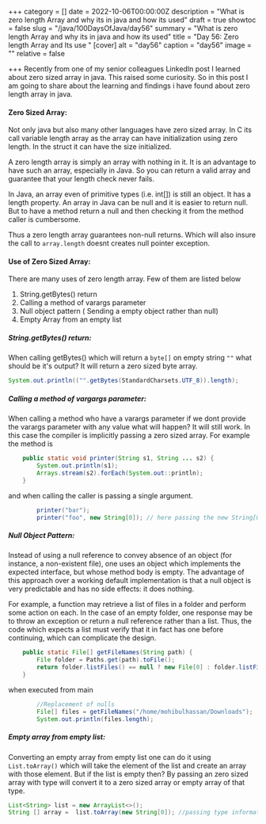 +++
category = []
date = 2022-10-06T00:00:00Z
description = "What is zero length Array and why its in java and how its used"
draft = true
showtoc = false
slug = "/java/100DaysOfJava/day56"
summary = "What is zero length Array and why its in java and how its used"
title = "Day 56: Zero length Array and Its use "
[cover]
alt = "day56"
caption = "day56"
image = ""
relative = false

+++
Recently from one of my senior colleagues LinkedIn post I learned about zero sized array in java. This raised some curiosity. So in this post I am going to share about the learning and findings i have found about zero length array in java. 

#### Zero Sized Array:

Not only java but also many other languages have zero sized array. In C its call variable length array as the array can have initialization using zero length. In the struct it can have the size initialized.

A zero length array is simply an array with nothing in it. It is an advantage to have such an array, especially in Java. So you can return a valid array and guarantee that your length check never fails. 

In Java, an array even of primitive types (i.e. int[]) is still an object. It has a length property. An array in Java can be null and it is easier to return null. But to have a method return a null and then checking it from the method caller is cumbersome. 

Thus a zero length array guarantees non-null returns. Which will also insure the call to `array.length` doesnt creates null pointer exception.

#### Use of Zero Sized Array:

There are many uses of zero length array. Few of them are listed below

1. String.getBytes() return
2. Calling a method of varargs parameter
3. Null object pattern ( Sending a empty object rather than null)
4. Empty Array from an empty  list

##### String.getBytes() return:

When calling getBytes() which will return a `byte[]` on empty string `""` what should be it's output? It will return a zero sized byte array.

```java
System.out.println(("".getBytes(StandardCharsets.UTF_8)).length);
```

##### Calling a method of vargargs parameter:

When calling a method who have a varargs parameter if we dont provide the varargs parameter with any value what will happen? It will still work. In this case the compiler is implicitly passing a zero sized array. For example the method is 

```java
    public static void printer(String s1, String ... s2) {
        System.out.println(s1);
        Arrays.stream(s2).forEach(System.out::println);
    }
```

and when calling the caller is passing a single argument.

```java
        printer("bar");
        printer("foo", new String[0]); // here passing the new String[0] will show a redundant warning
```

##### Null Object Pattern:

Instead of using a null reference to convey absence of an object (for instance, a non-existent file), one uses an object which implements the expected interface, but whose method body is empty. The advantage of this approach over a working default implementation is that a null object is very predictable and has no side effects: it does nothing.

For example, a function may retrieve a list of files in a folder and perform some action on each. In the case of an empty folder, one response may be to throw an exception or return a null reference rather than a list. Thus, the code which expects a list must verify that it in fact has one before continuing, which can complicate the design.


```java
    public static File[] getFileNames(String path) {
        File folder = Paths.get(path).toFile();
        return folder.listFiles() == null ? new File[0] : folder.listFiles();
    }
```

when executed from main 

```java
        //Replacement of nulls
        File[] files = getFileNames("/home/mohibulhassan/Downloads");
        System.out.println(files.length);
```

##### Empty array from empty list:

Converting an empty array from empty list one can do it using `List.toArray()` which will take the element of the list and create an array with those element. But if the list is empty then? By passing an zero sized array with type will convert it to a zero sized array or empty array of that type.

```java
List<String> list = new ArrayList<>();
String [] array =  list.toArray(new String[0]); //passing type information without it needed to cast
```